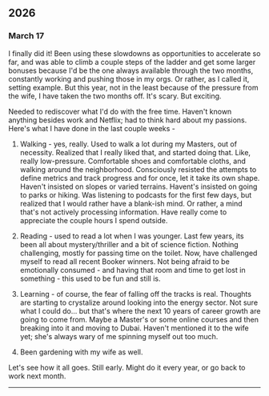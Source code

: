 ## 2026

### March 17

I finally did it! Been using these slowdowns as opportunities to accelerate so far, and was able to climb a couple steps of the ladder and get some larger bonuses because I'd be the one always available through the two months, constantly working and pushing those in my orgs. Or rather, as I called it, setting example. But this year, not in the least because of the pressure from the wife, I have taken the two months off. It's scary. But exciting.

Needed to rediscover what I'd do with the free time. Haven't known anything besides work and Netflix; had to think hard about my passions. Here's what I have done in the last couple weeks -

1. Walking - yes, really. Used to walk a lot during my Masters, out of necessity. Realized that I really liked that, and started doing that. Like, really low-pressure. Comfortable shoes and comfortable cloths, and walking around the neighborhood. Consciously resisted the attempts to define metrics and track progress and for once, let it take its own shape. Haven't insisted on slopes or varied terrains. Havent's insisted on going to parks or hiking. Was listening to podcasts for the first few days, but realized that I would rather have a blank-ish mind. Or rather, a mind that's not actively processing information. Have really come to appreciate the couple hours I spend outside.

2. Reading - used to read a lot when I was younger. Last few years, its been all about mystery/thriller and a bit of science fiction. Nothing challenging, mostly for passing time on the toilet. Now, have challenged myself to read all recent Booker winners. Not being afraid to be emotionally consumed - and having that room and time to get lost in something - this used to be fun and still is.

3. Learning - of course, the fear of falling off the tracks is real. Thoughts are starting to crystalize around looking into the energy sector. Not sure what I could do... but that's where the next 10 years of career growth are going to come from. Maybe a Master's or some online courses and then breaking into it and moving to Dubai. Haven't mentioned it to the wife yet; she's always wary of me spinning myself out too much.

4. Been gardening with my wife as well.

Let's see how it all goes. Still early. Might do it every year, or go back to work next month.

***